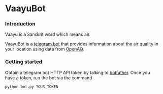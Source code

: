 # VaayuBot

### Introduction

Vaayu is a Sanskrit word which means air.

VaayuBot is a [telegram bot](https://core.telegram.org/bots) that provides information about the air quality in your location using data from [OpenAQ](https://docs.openaq.org/).


### Getting started

Obtain a telegram bot HTTP API token by talking to [botfather](https://telegram.me/botfather). Once you have a token,
run the bot via the command

```python 
python bot.py YOUR_TOKEN
```